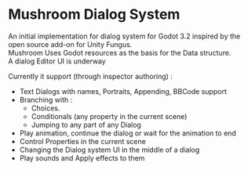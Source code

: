 # Mushroom Dialog System
An initial implementation for dialog system for Godot 3.2 inspired by the open source add-on for Unity Fungus.  
Mushroom Uses Godot resources as the basis for the Data structure.  
A dialog Editor UI is underway  

Currently it support (through inspector authoring) :
- Text Dialogs with names, Portraits, Appending, BBCode support
- Branching with : 
  - Choices.
  - Conditionals (any property in the current scene) 
  - Jumping to any part of any Dialog
- Play animation, continue the dialog or wait for the animation to end
- Control Properties in the current scene
- Changing the Dialog system UI in the middle of a dialog
- Play sounds and Apply effects to them
